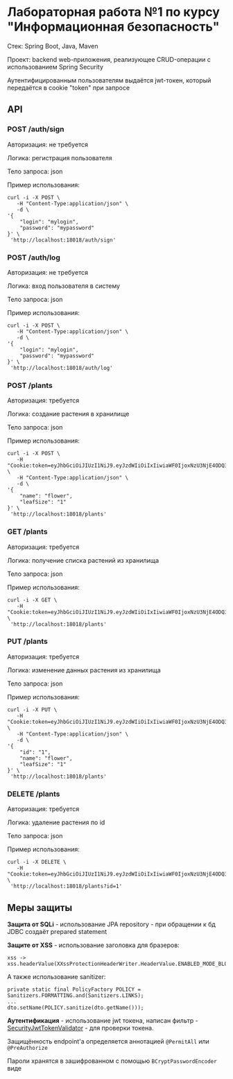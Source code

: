 # Лабораторная работа №1 по курсу "Информационная безопасность"

Стек: Spring Boot, Java, Maven

Проект: backend web-приложения, реализующее CRUD-операции с использованием Spring Security

Аутентифицированным пользователям выдаётся jwt-токен, который передаётся в cookie "token" при запросе

## API

### POST /auth/sign

Авторизация: не требуется

Логика: регистрация пользователя

Тело запроса: json

Пример использования:
```
curl -i -X POST \
   -H "Content-Type:application/json" \
   -d \
'{
    "login": "mylogin",
    "password": "mypassword"
}' \
 'http://localhost:18018/auth/sign'
```

### POST /auth/log

Авторизация: не требуется

Логика: вход пользователя в систему

Тело запроса: json

Пример использования:
```
curl -i -X POST \
   -H "Content-Type:application/json" \
   -d \
'{
    "login": "mylogin",
    "password": "mypassword"
}' \
 'http://localhost:18018/auth/log'
```

### POST /plants

Авторизация: требуется

Логика: создание растения в хранилище

Тело запроса: json

Пример использования:
```
curl -i -X POST \
   -H "Cookie:token=eyJhbGciOiJIUzI1NiJ9.eyJzdWIiOiIxIiwiaWF0IjoxNzU3NjE4ODQ3LCJleHAiOjE3NTc3MDUyNDcsImF1dGhvcml0aWVzIjpbeyJhdXRob3JpdHkiOiJVU0VSIn1dfQ.7w6v9QiUXxYsXRuqgn4UQmgnEtxAscc_243s9xORm3c" \
   -H "Content-Type:application/json" \
   -d \
'{
    "name": "flower",
    "leafSize": "1"
}' \
 'http://localhost:18018/plants'
```

### GET /plants

Авторизация: требуется

Логика: получение списка растений из хранилища

Тело запроса: json

Пример использования:
```
curl -i -X GET \
   -H "Cookie:token=eyJhbGciOiJIUzI1NiJ9.eyJzdWIiOiIxIiwiaWF0IjoxNzU3NjE4ODQ3LCJleHAiOjE3NTc3MDUyNDcsImF1dGhvcml0aWVzIjpbeyJhdXRob3JpdHkiOiJVU0VSIn1dfQ.7w6v9QiUXxYsXRuqgn4UQmgnEtxAscc_243s9xORm3c" \
 'http://localhost:18018/plants'
```

### PUT /plants

Авторизация: требуется

Логика: изменение данных растения из хранилища

Тело запроса: json

Пример использования:
```
curl -i -X PUT \
   -H "Cookie:token=eyJhbGciOiJIUzI1NiJ9.eyJzdWIiOiIxIiwiaWF0IjoxNzU3NjE4ODQ3LCJleHAiOjE3NTc3MDUyNDcsImF1dGhvcml0aWVzIjpbeyJhdXRob3JpdHkiOiJVU0VSIn1dfQ.7w6v9QiUXxYsXRuqgn4UQmgnEtxAscc_243s9xORm3c" \
   -H "Content-Type:application/json" \
   -d \
'{
    "id": "1",
  	"name": "flower",
    "leafSize": "1"
}' \
 'http://localhost:18018/plants'
```

### DELETE /plants

Авторизация: требуется

Логика: удаление растения по id

Тело запроса: json

Пример использования:
```
curl -i -X DELETE \
   -H "Cookie:token=eyJhbGciOiJIUzI1NiJ9.eyJzdWIiOiIxIiwiaWF0IjoxNzU3NjE4ODQ3LCJleHAiOjE3NTc3MDUyNDcsImF1dGhvcml0aWVzIjpbeyJhdXRob3JpdHkiOiJVU0VSIn1dfQ.7w6v9QiUXxYsXRuqgn4UQmgnEtxAscc_243s9xORm3c" \
 'http://localhost:18018/plants?id=1'
```

## Меры защиты

**Защита от SQLi** - использование JPA repository - при обращении к бд JDBC создаёт prepared statement

**Защите от XSS** - использование заголовка для бразеров:
```
xss -> xss.headerValue(XXssProtectionHeaderWriter.HeaderValue.ENABLED_MODE_BLOCK)
```
А также использование sanitizer:
```
private static final PolicyFactory POLICY = Sanitizers.FORMATTING.and(Sanitizers.LINKS);
...
dto.setName(POLICY.sanitize(dto.getName()));
```
**Аутентификация** - использование jwt токена, написан фильтр - [SecurityJwtTokenValidator](.\src\main\java\com\example\demo\security\SecurityJwtTokenValidator.java) - для проверки токена.

Защищённость endpoint'а определяется аннотацией `@PermitAll` или `@PreAuthorize`

Пароли хранятся в зашифрованном с помощью `BCryptPasswordEncoder` виде
